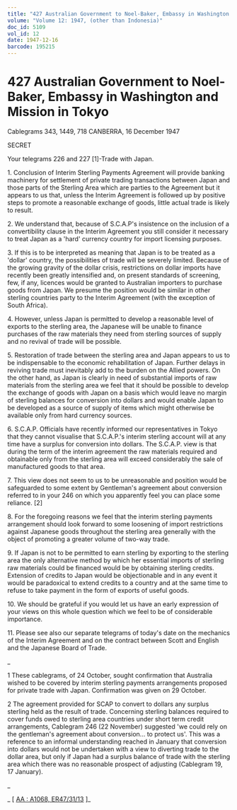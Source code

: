 ```yaml
---
title: "427 Australian Government to Noel-Baker, Embassy in Washington and Mission in Tokyo"
volume: "Volume 12: 1947, (other than Indonesia)"
doc_id: 5109
vol_id: 12
date: 1947-12-16
barcode: 195215
---
```


# 427 Australian Government to Noel-Baker, Embassy in Washington and Mission in Tokyo

Cablegrams 343, 1449, 718 CANBERRA, 16 December 1947

SECRET

Your telegrams 226 and 227 [1]-Trade with Japan.

1\. Conclusion of Interim Sterling Payments Agreement will provide banking machinery for settlement of private trading transactions between Japan and those parts of the Sterling Area which are parties to the Agreement but it appears to us that, unless the Interim Agreement is followed up by positive steps to promote a reasonable exchange of goods, little actual trade is likely to result.

2\. We understand that, because of S.C.A.P's insistence on the inclusion of a convertibility clause in the Interim Agreement you still consider it necessary to treat Japan as a 'hard' currency country for import licensing purposes.

3\. If this is to be interpreted as meaning that Japan is to be treated as a 'dollar' country, the possibilities of trade will be severely limited. Because of the growing gravity of the dollar crisis, restrictions on dollar imports have recently been greatly intensified and, on present standards of screening, few, if any, licences would be granted to Australian importers to purchase goods from Japan. We presume the position would be similar in other sterling countries party to the Interim Agreement (with the exception of South Africa).

4\. However, unless Japan is permitted to develop a reasonable level of exports to the sterling area, the Japanese will be unable to finance purchases of the raw materials they need from sterling sources of supply and no revival of trade will be possible.

5\. Restoration of trade between the sterling area and Japan appears to us to be indispensable to the economic rehabilitation of Japan. Further delays in reviving trade must inevitably add to the burden on the Allied powers. On the other hand, as Japan is clearly in need of substantial imports of raw materials from the sterling area we feel that it should be possible to develop the exchange of goods with Japan on a basis which would leave no margin of sterling balances for conversion into dollars and would enable Japan to be developed as a source of supply of items which might otherwise be available only from hard currency sources.

6\. S.C.A.P. Officials have recently informed our representatives in Tokyo that they cannot visualise that S.C.A.P.'s interim sterling account will at any time have a surplus for conversion into dollars. The S.C.A.P. view is that during the term of the interim agreement the raw materials required and obtainable only from the sterling area will exceed considerably the sale of manufactured goods to that area.

7\. This view does not seem to us to be unreasonable and position would be safeguarded to some extent by Gentleman's agreement about conversion referred to in your 246 on which you apparently feel you can place some reliance. [2]

8\. For the foregoing reasons we feel that the interim sterling payments arrangement should look forward to some loosening of import restrictions against Japanese goods throughout the sterling area generally with the object of promoting a greater volume of two-way trade.

9\. If Japan is not to be permitted to earn sterling by exporting to the sterling area the only alternative method by which her essential imports of sterling raw materials could be financed would be by obtaining sterling credits. Extension of credits to Japan would be objectionable and in any event it would be paradoxical to extend credits to a country and at the same time to refuse to take payment in the form of exports of useful goods.

10\. We should be grateful if you would let us have an early expression of your views on this whole question which we feel to be of considerable importance.

11\. Please see also our separate telegrams of today's date on the mechanics of the Interim Agreement and on the contract between Scott and English and the Japanese Board of Trade.

_

1 These cablegrams, of 24 October, sought confirmation that Australia wished to be covered by interim sterling payments arrangements proposed for private trade with Japan. Confirmation was given on 29 October.

2 The agreement provided for SCAP to convert to dollars any surplus sterling held as the result of trade. Concerning sterling balances required to cover funds owed to sterling area countries under short term credit arrangements, Cablegram 246 (22 November) suggested 'we could rely on the gentleman's agreement about conversion... to protect us'. This was a reference to an informal understanding reached in January that conversion into dollars would not be undertaken with a view to diverting trade to the dollar area, but only if Japan had a surplus balance of trade with the sterling area which there was no reasonable prospect of adjusting (Cablegram 19, 17 January).

_

_ [ [AA : A1068, ER47/31/13](http://www.naa.gov.au/cgi-bin/Search?O=I&Number=195215) ]_
